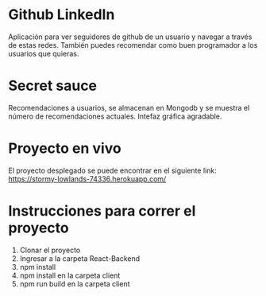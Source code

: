 # Github LinkedIn
Aplicación para ver seguidores de github de un usuario y navegar a través de estas redes. También puedes recomendar como buen programador a los usuarios que quieras.
# Secret sauce
Recomendaciones a usuarios, se almacenan en Mongodb y se muestra el número de recomendaciones actuales.
Intefaz gráfica agradable.
# Proyecto en vivo
El proyecto desplegado se puede encontrar en el siguiente link: https://stormy-lowlands-74336.herokuapp.com/
# Instrucciones para correr el proyecto
1. Clonar el proyecto
2. Ingresar a la carpeta React-Backend
3. npm install
4. npm install en la carpeta client
5. npm run build en la carpeta client
